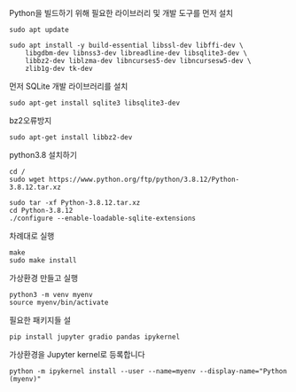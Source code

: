 
Python을 빌드하기 위해 필요한 라이브러리 및 개발 도구를 먼저 설치

```
sudo apt update
```
```
sudo apt install -y build-essential libssl-dev libffi-dev \
    libgdbm-dev libnss3-dev libreadline-dev libsqlite3-dev \
    libbz2-dev liblzma-dev libncurses5-dev libncursesw5-dev \
    zlib1g-dev tk-dev
```

먼저 SQLite 개발 라이브러리를 설치
```
sudo apt-get install sqlite3 libsqlite3-dev
```
bz2오류방지
```
sudo apt-get install libbz2-dev
```
python3.8 설치하기
```
cd /
sudo wget https://www.python.org/ftp/python/3.8.12/Python-3.8.12.tar.xz
```

```
sudo tar -xf Python-3.8.12.tar.xz
cd Python-3.8.12
./configure --enable-loadable-sqlite-extensions
```


차례대로 실행

```
make
sudo make install
```

가상환경 만들고 실행
```
python3 -m venv myenv
source myenv/bin/activate
```

필요한 패키지들 설
```
pip install jupyter gradio pandas ipykernel
```

가상환경을 Jupyter kernel로 등록합니다

```
python -m ipykernel install --user --name=myenv --display-name="Python (myenv)"
```
